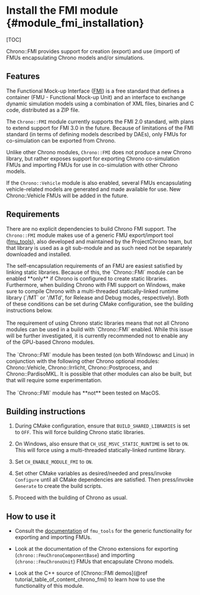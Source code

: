 Install the FMI module {#module_fmi_installation}
==========================

[TOC]

Chrono::FMI provides support for creation (export) and use (import) of FMUs encapsulating Chrono models and/or simulations. 

## Features

The Functional Mock-up Interface ([FMI](https://fmi-standard.org/)) is a free standard that defines a container (FMU - Functional Mock-up Unit) and an interface to exchange dynamic simulation models using a combination of XML files, binaries and C code, distributed as a ZIP file.

The `Chrono::FMI` module currently supports the FMI 2.0 standard, with plans to extend support for FMI 3.0 in the future.  Because of limitations of the FMI standard (in terms of defining models described by DAEs), only FMUs for co-simulation can be exported from Chrono.

Unlike other Chrono modules, `Chrono::FMI` does not produce a new Chrono library, but rather exposes support for exporting Chrono co-simulation FMUs and importing FMUs for use in co-simulation with other Chrono models.

If the `Chrono::Vehicle` module is also enabled, several FMUs encapsulating vehicle-related models are generated and made available for use. New Chrono::Vehicle FMUs will be added in the future.

## Requirements

There are no explicit dependencies to build Chrono FMI support. The `Chrono::FMI` module makes use of a generic FMU export/import tool ([fmu_tools](https://github.com/DigitalDynamicsLab/fmu_tools.git)), also developed and maintained by the ProjectChrono team, but that library is used as a git sub-module and as such need not be separately downloaded and installed.

<div class="ce-warning">
The self-encapsulation requirements of an FMU are easiest satisfied by linking static libraries. Because of this, the `Chrono::FMI` module can be enabled **only** if Chrono is configured to create static libraries. Furthermore, when building Chrono with FMI support on Windows, make sure to compile Chrono with a multi-threaded statically-linked runtime library (`/MT` or '/MTd', for Release and Debug modes, respectively). Both of these conditions can be set during CMake configuration, see the building instructions below.
<br><br>
The requirement of using Chrono static libraries means that not all Chrono modules can be used in a build with `Chrono::FMI` enabled. While this issue will be further investigated, it is currently recommended not to enable any of the GPU-based Chrono modules.
<br><br>
The `Chrono::FMI` module has been tested (on both Windowsc and Linux) in conjunction with the following other Chrono optional modules: Chrono::Vehicle, Chrono::Irrlicht, Chrono::Postprocess, and Chrono::PardisoMKL. It is possible that other modules can also be built, but that will require some experimentation.
<br><br>
The `Chrono::FMI` module has **not** been tested on MacOS.
</div>   

## Building instructions

1. During CMake configuration, ensure that `BUILD_SHARED_LIBRARIES` is set to `OFF`. This will force building Chrono static libraries.

2. On Windows, also ensure that `CH_USE_MSVC_STATIC_RUNTIME` is set to `ON`. This will force using a multi-threaded statically-linked runtime library.

3. Set `CH_ENABLE_MODULE_FMI` to `ON`.

4. Set other CMake variables as desired/needed and press/invoke `Configure` until all CMake dependencies are satisfied. Then press/invoke `Generate` to create the build scripts.

5. Proceed with the building of Chrono as usual.

## How to use it

- Consult the [documentation](https://github.com/DigitalDynamicsLab/fmu_tools/blob/main/README.md) of `fmu_tools` for the generic functionality for exporting and importing FMUs.

- Look at the documentation of the Chrono extensions for exporting (`chrono::FmuChronoComponentBase`) and importing (`chrono::FmuChronoUnit`) FMUs that encapsulate Chrono models.

- Look at the C++ source of [Chrono::FMI demos](@ref tutorial_table_of_content_chrono_fmi) to learn how to use the functionality of this module.

